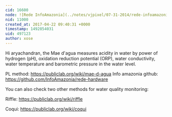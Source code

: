 ```yaml
---
cid: 16600
node: ![Rede InfoAmazonia](../notes/vjpixel/07-31-2014/rede-infoamazonia)
nid: 11000
created_at: 2017-04-22 09:40:31 +0000
timestamp: 1492854031
uid: 497123
author: xose
---
```


Hi aryachandran, the Mae d'agua measures acidity in water by power of hydrogen (pH), oxidation reduction potential (ORP), water conductivity, water temperature and barometric pressure in the water level. 

PL method: https://publiclab.org/wiki/mae-d-agua
Info amazonia github: https://github.com/InfoAmazonia/rede-hardware

You can also check two other methods for water quality monitoring:

Riffle: https://publiclab.org/wiki/riffle

Coqui: https://publiclab.org/wiki/coqui